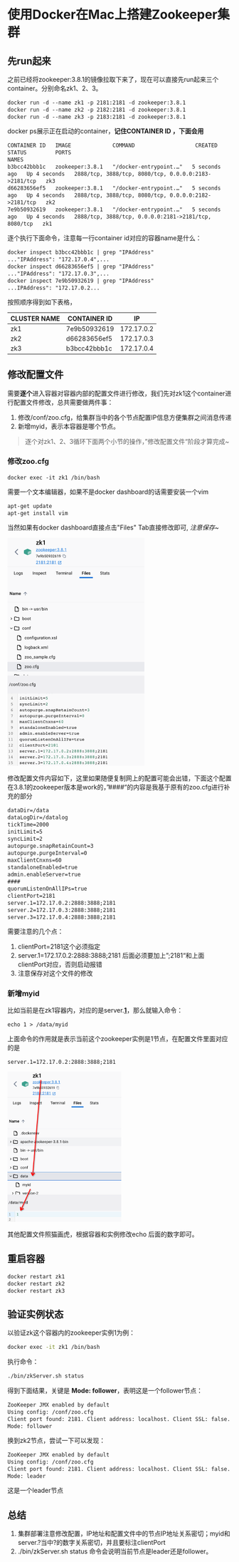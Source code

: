 # 使用Docker在Mac上搭建Zookeeper集群

## 先run起来

之前已经将zookeeper:3.8.1的镜像拉取下来了，现在可以直接先run起来三个container。分别命名zk1、2、3。

```shell
docker run -d --name zk1 -p 2181:2181 -d zookeeper:3.8.1
docker run -d --name zk2 -p 2182:2181 -d zookeeper:3.8.1
docker run -d --name zk3 -p 2183:2181 -d zookeeper:3.8.1
```

docker ps展示正在启动的container，**记住CONTAINER ID ，下面会用**

```
CONTAINER ID   IMAGE             COMMAND                   CREATED         STATUS         PORTS                                                  NAMES
b3bcc42bbb1c   zookeeper:3.8.1   "/docker-entrypoint.…"   5 seconds ago   Up 4 seconds   2888/tcp, 3888/tcp, 8080/tcp, 0.0.0.0:2183->2181/tcp   zk3
d66283656ef5   zookeeper:3.8.1   "/docker-entrypoint.…"   5 seconds ago   Up 4 seconds   2888/tcp, 3888/tcp, 8080/tcp, 0.0.0.0:2182->2181/tcp   zk2
7e9b50932619   zookeeper:3.8.1   "/docker-entrypoint.…"   5 seconds ago   Up 4 seconds   2888/tcp, 3888/tcp, 0.0.0.0:2181->2181/tcp, 8080/tcp   zk1

```

逐个执行下面命令，注意每一行container id对应的容器name是什么：

```
docker inspect b3bcc42bbb1c | grep "IPAddress"
..."IPAddress": "172.17.0.4",...
docker inspect d66283656ef5 | grep "IPAddress"
..."IPAddress": "172.17.0.3",...
docker inspect 7e9b50932619 | grep "IPAddress"
...IPAddress": "172.17.0.2...
```

按照顺序得到如下表格，

| CLUSTER NAME | CONTAINER ID | IP         |
|--------------|--------------|------------|
| zk1          | 7e9b50932619 | 172.17.0.2 |
| zk2          | d66283656ef5 | 172.17.0.3 |
| zk3          | b3bcc42bbb1c | 172.17.0.4 |

## 修改配置文件

需要**逐个**进入容器对容器内部的配置文件进行修改，我们先对zk1这个container进行配置文件修改，总共需要做两件事：

1. 修改/conf/zoo.cfg，给集群当中的各个节点配置IP信息方便集群之间消息传递
2. 新增myid，表示本容器是哪个节点。

> 逐个对zk1、2、3循环下面两个小节的操作，”修改配置文件“阶段才算完成~

### 修改zoo.cfg

```shell
docker exec -it zk1 /bin/bash
```

需要一个文本编辑器，如果不是docker dashboard的话需要安装一个vim

```shell
apt-get update
apt-get install vim
```

当然如果有docker dashboard直接点击"Files" Tab直接修改即可, *注意保存~*

<img src="./assets/image-20230915112051289.png" alt="image-20230915112051289" style="zoom:50%;" />



修改配置文件内容如下，这里如果随便复制网上的配置可能会出错，下面这个配置在3.8.1的zookeeper版本是work的，”####“的内容是我基于原有的zoo.cfg进行补充的部分

```properties
dataDir=/data
dataLogDir=/datalog
tickTime=2000
initLimit=5
syncLimit=2
autopurge.snapRetainCount=3
autopurge.purgeInterval=0
maxClientCnxns=60
standaloneEnabled=true
admin.enableServer=true
#### 
quorumListenOnAllIPs=true
clientPort=2181
server.1=172.17.0.2:2888:3888;2181
server.2=172.17.0.3:2888:3888;2181
server.3=172.17.0.4:2888:3888;2181
```

需要注意的几个点：

1. clientPort=2181这个必须指定
2. server.1=172.17.0.2:2888:3888;2181 后面必须要加上”;2181“和上面clientPort对应，否则启动报错
3. 注意保存对这个文件的修改

### 新增myid

比如当前是在zk1容器内，对应的是server.**<u>1</u>**，那么就输入命令：

```
echo 1 > /data/myid
```

上面命令的作用就是表示当前这个zookeeper实例是1节点，在配置文件里面对应的是

```properties
server.1=172.17.0.2:2888:3888;2181
```

<img src="./assets/image-20230915113000228.png" alt="image-20230915113000228" style="zoom:33%;" />

其他配置文件照猫画虎，根据容器和实例修改echo 后面的数字即可。

## 重启容器

```shell
docker restart zk1
docker restart zk2
docker restart zk3
```

## 验证实例状态

以验证zk这个容器内的zookeeper实例1为例：

```bash
docker exec -it zk1 /bin/bash
```

执行命令：

```bash
./bin/zkServer.sh status        
```

得到下面结果，关键是 **Mode: follower**，表明这是一个follower节点：

```
ZooKeeper JMX enabled by default
Using config: /conf/zoo.cfg
Client port found: 2181. Client address: localhost. Client SSL: false.
Mode: follower
```

换到zk2节点，尝试一下可以发现：

```
ZooKeeper JMX enabled by default
Using config: /conf/zoo.cfg
Client port found: 2181. Client address: localhost. Client SSL: false.
Mode: leader
```

这是一个leader节点

## 总结

1. 集群部署注意修改配置，IP地址和配置文件中的节点IP地址关系密切；myid和server.?当中?的数字关系密切，并且要标注clientPort
2. ./bin/zkServer.sh status 命令会说明当前节点是leader还是follower。









